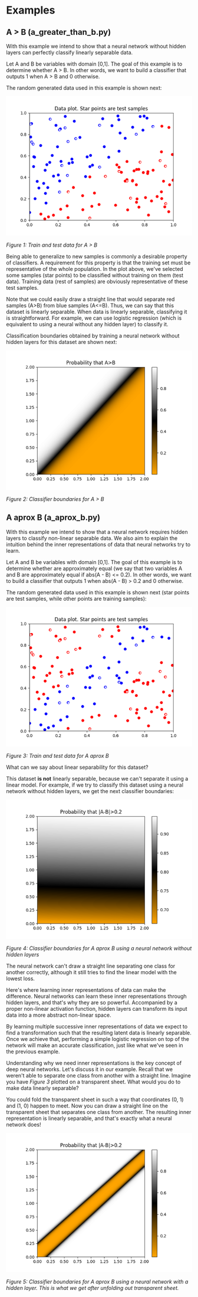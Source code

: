 # Examples
## A > B (a_greater_than_b.py)
With this example we intend to show that a neural network without hidden layers can perfectly classify linearly separable data.

Let A and B be variables with domain [0,1]. The goal of this example is to determine whether A > B. In other words, we want to build a classifier that outputs 1 when A > B and 0 otherwise.

The random generated data used in this example is shown next:

![alt text](a_greater_than_b_data.png "Train and test data for A > B")

*Figure 1: Train and test data for A > B*

Being able to generalize to new samples is commonly a desirable property of classifiers. A requirement for this property is that the training set must be representative of the whole population. In the plot above, we've selected some samples (star points) to be classified without training on them (test data). Training data (rest of samples) are obviously representative of these test samples. 

Note that we could easily draw a straight line that would separate red samples (A>B) from blue samples (A<=B). Thus, we can say that this dataset is linearly separable. When data is linearly separable, classifying it is straightforward. For example, we can use logistic regression (which is equivalent to using a neural without any hidden layer) to classify it.

Classification boundaries obtained by training a neural network without hidden layers for this dataset are shown next:

![alt text](a_greater_than_b_boundaries.png "Classifier boundaries for A > B")

*Figure 2: Classifier boundaries for A > B*

## A aprox B (a_aprox_b.py)
With this example we intend to show that a neural network requires hidden layers to classify non-linear separable data. We also aim to explain the intuition behind the inner representations of data that neural networks try to learn.

Let A and B be variables with domain [0,1]. The goal of this example is to determine whether are approximately equal (we say that two variables A and B are approximately equal if abs(A - B) <= 0.2). In other words, we want to build a classifier that outputs 1 when abs(A - B) > 0.2 and 0 otherwise.

The random generated data used in this example is shown next (star points are test samples, while other points are training samples):

![alt text](a_aprox_b_data.png "Train and test data for A aprox B")

*Figure 3: Train and test data for A aprox B*

What can we say about linear separability for this dataset?

This dataset **is not** linearly separable, because we can't separate it using a linear model. For example, if we try to classify this dataset using a neural network without hidden layers, we get the next classifier boundaries:

![alt text](a_aprox_b_nohidden_boundaries.png "Classifier boundaries for A aprox B using a neural network without hidden layers")

*Figure 4: Classifier boundaries for A aprox B using a neural network without hidden layers*

The neural network can't draw a straight line separating one class for another correctly, although it still tries to find the linear model with the lowest loss.

Here's where learning inner representations of data can make the difference. Neural networks can learn these inner representations through hidden layers, and that's why they are so powerful. Accompanied by a proper non-linear activation function, hidden layers can transform its input data into a more abstract non-linear space.

By learning multiple successive inner representations of data we expect to find a transformation such that the resulting latent data is linearly separable. Once we achieve that, performing a simple logistic regression on top of the network will make an accurate classification, just like what we've seen in the previous example.

Understanding why we need inner representations is the key concept of deep neural networks. Let's discuss it in our example. Recall that we weren't able to separate one class from another with a straight line. Imagine you have *Figure 3* plotted on a transparent sheet. What would you do to make data linearly separable?

You could fold the transparent sheet in such a way that coordinates (0, 1) and (1, 0) happen to meet. Now you can draw a straight line on the transparent sheet that separates one class from another. The resulting inner representation is linearly separable, and that's exactly what a neural network does!

![alt text](a_aprox_b_boundaries.png "Classifier boundaries for A > B")

*Figure 5: Classifier boundaries for A aprox B using a neural network with a hidden layer. This is what we get after unfolding out transparent sheet.*
